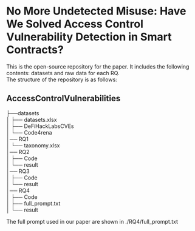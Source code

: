 # No More Undetected Misuse: Have We Solved Access Control Vulnerability Detection in Smart Contracts?
This is the open-source repository for the paper. It includes the following contents: datasets and raw data for each RQ.   
The structure of the repository is as follows:

## AccessControlVulnerabilities  
├──datasets  
│   ├── datasets.xlsx  
│   ├── DeFiHackLabsCVEs  
│   └── Code4rena  
│── RQ1  
│   └── taxonomy.xlsx  
│── RQ2  
│   ├── Code  
│   └── result  
│── RQ3  
│   ├── Code  
│   └── result  
│── RQ4  
│   ├── Code  
│   ├── full_prompt.txt  
│   └── result  

The full prompt used in our paper are shown in ./RQ4/full_prompt.txt